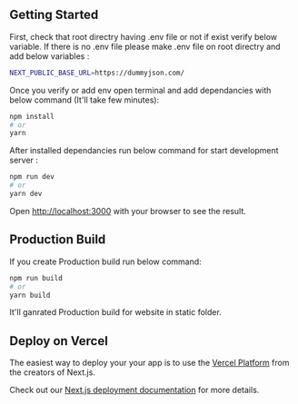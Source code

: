 ## Getting Started
First, check that root directry having .env file or not if exist verify below variable. If there is no .env file please make .env file on root directry and add below variables :

```bash
NEXT_PUBLIC_BASE_URL=https://dummyjson.com/
```

Once you verify or add env open terminal and add dependancies with below command (It'll take few minutes):

```bash
npm install
# or
yarn
```

After installed dependancies run below command for start development server :

```bash
npm run dev
# or
yarn dev
```

Open [http://localhost:3000](http://localhost:3000) with your browser to see the result.

## Production Build

If you create Production build run below command:

```bash
npm run build
# or
yarn build
```

It'll ganrated Production build for website in static folder.

## Deploy on Vercel

The easiest way to deploy your your app is to use the [Vercel Platform](https://vercel.com/new?utm_medium=default-template&filter=next.js&utm_source=create-next-app&utm_campaign=create-next-app-readme) from the creators of Next.js.

Check out our [Next.js deployment documentation](https://nextjs.org/docs/deployment) for more details.
